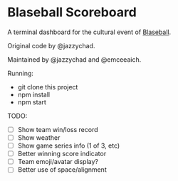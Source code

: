 # Blaseball Scoreboard

A terminal dashboard for the cultural event 
of [Blaseball](https://blaseball.com/).

Original code by @jazzychad.

Maintained by @jazzychad and @emceeaich.

Running: 

- git clone this project
- npm install
- npm start

TODO:

- [ ] Show team win/loss record
- [ ] Show weather
- [ ] Show game series info (1 of 3, etc)
- [ ] Better winning score indicator
- [ ] Team emoji/avatar display?
- [ ] Better use of space/alignment
